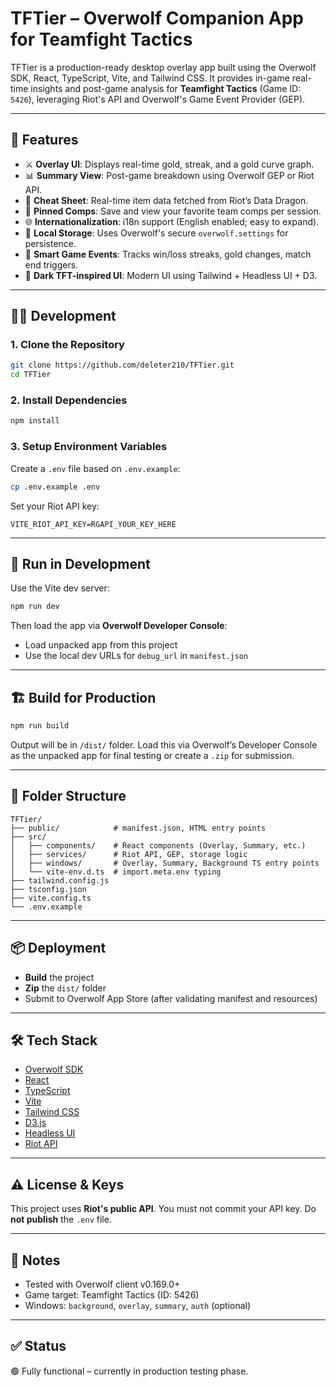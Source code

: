 # TFTier – Overwolf Companion App for Teamfight Tactics

TFTier is a production-ready desktop overlay app built using the Overwolf SDK, React, TypeScript, Vite, and Tailwind CSS. It provides in-game real-time insights and post-game analysis for **Teamfight Tactics** (Game ID: `5426`), leveraging Riot's API and Overwolf's Game Event Provider (GEP).

---

## 🚀 Features

- ⚔️ **Overlay UI**: Displays real-time gold, streak, and a gold curve graph.
- 📊 **Summary View**: Post-game breakdown using Overwolf GEP or Riot API.
- 📘 **Cheat Sheet**: Real-time item data fetched from Riot’s Data Dragon.
- 📌 **Pinned Comps**: Save and view your favorite team comps per session.
- 🌐 **Internationalization**: i18n support (English enabled; easy to expand).
- 💾 **Local Storage**: Uses Overwolf's secure `overwolf.settings` for persistence.
- 🧠 **Smart Game Events**: Tracks win/loss streaks, gold changes, match end triggers.
- 🎨 **Dark TFT-inspired UI**: Modern UI using Tailwind + Headless UI + D3.

---

## 🧑‍💻 Development

### 1. Clone the Repository

```bash
git clone https://github.com/deleter210/TFTier.git
cd TFTier
```

### 2. Install Dependencies

```bash
npm install
```

### 3. Setup Environment Variables

Create a `.env` file based on `.env.example`:

```bash
cp .env.example .env
```

Set your Riot API key:

```
VITE_RIOT_API_KEY=RGAPI_YOUR_KEY_HERE
```

---

## 🔧 Run in Development

Use the Vite dev server:

```bash
npm run dev
```

Then load the app via **Overwolf Developer Console**:
- Load unpacked app from this project
- Use the local dev URLs for `debug_url` in `manifest.json`

---

## 🏗️ Build for Production

```bash
npm run build
```

Output will be in `/dist/` folder. Load this via Overwolf’s Developer Console as the unpacked app for final testing or create a `.zip` for submission.

---

## 📁 Folder Structure

```
TFTier/
├── public/            # manifest.json, HTML entry points
├── src/
│   ├── components/    # React components (Overlay, Summary, etc.)
│   ├── services/      # Riot API, GEP, storage logic
│   ├── windows/       # Overlay, Summary, Background TS entry points
│   └── vite-env.d.ts  # import.meta.env typing
├── tailwind.config.js
├── tsconfig.json
├── vite.config.ts
└── .env.example
```

---

## 📦 Deployment

- **Build** the project
- **Zip** the `dist/` folder
- Submit to Overwolf App Store (after validating manifest and resources)

---

## 🛠️ Tech Stack

- [Overwolf SDK](https://overwolf.github.io)
- [React](https://reactjs.org/)
- [TypeScript](https://www.typescriptlang.org/)
- [Vite](https://vitejs.dev/)
- [Tailwind CSS](https://tailwindcss.com/)
- [D3.js](https://d3js.org/)
- [Headless UI](https://headlessui.com/)
- [Riot API](https://developer.riotgames.com/)

---

## ⚠️ License & Keys

This project uses **Riot's public API**. You must not commit your API key. Do **not publish** the `.env` file.

---

## 🧠 Notes

- Tested with Overwolf client v0.169.0+
- Game target: Teamfight Tactics (ID: 5426)
- Windows: `background`, `overlay`, `summary`, `auth` (optional)

---

## ✅ Status

🟢 Fully functional – currently in production testing phase.
